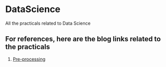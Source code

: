 # DataScience
All the practicals related to Data Science

## For references, here are the blog links related to the practicals
1. [Pre-processing](https://ritikpatel17.medium.com/data-pre-processing-using-scikit-b114da78ccba)
